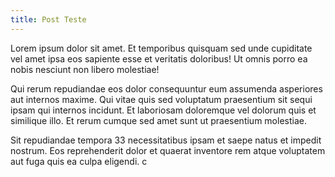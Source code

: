 ```yaml
---
title: Post Teste
---
```


Lorem ipsum dolor sit amet. Et temporibus quisquam sed unde cupiditate vel amet ipsa eos sapiente esse et veritatis doloribus! Ut omnis porro ea nobis nesciunt non libero molestiae!

Qui rerum repudiandae eos dolor consequuntur eum assumenda asperiores aut internos maxime. Qui vitae quis sed voluptatum praesentium sit sequi ipsam qui internos incidunt. Et laboriosam doloremque vel dolorum quis et similique illo. Et rerum cumque sed amet sunt ut praesentium molestiae.

Sit repudiandae tempora 33 necessitatibus ipsam et saepe natus et impedit nostrum. Eos reprehenderit dolor et quaerat inventore rem atque voluptatem aut fuga quis ea culpa eligendi. c
